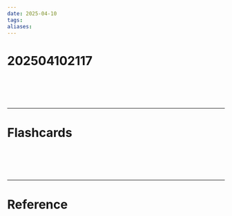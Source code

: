 ```yaml
---
date: 2025-04-10
tags: 
aliases:
---
```

# 202504102117


# ‌
---
# Flashcards


# ‌
---
# Reference
